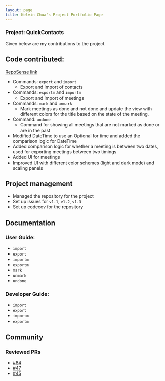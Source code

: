```yaml
---
layout: page
title: Kelvin Chua's Project Portfolio Page
---
```


### Project: QuickContacts

Given below are my contributions to the project.

## Code contributed:

[RepoSense link](https://nus-cs2103-ay2223s2.github.io/tp-dashboard/?search=&sort=groupTitle&sortWithin=title&timeframe=commit&mergegroup=&groupSelect=groupByRepos&breakdown=true&checkedFileTypes=docs~functional-code~test-code~other&since=2023-02-17&tabOpen=true&tabType=authorship&tabAuthor=chuakid&tabRepo=AY2223S2-CS2103T-T11-2%2Ftp%5Bmaster%5D&authorshipIsMergeGroup=false&authorshipFileTypes=docs~functional-code~test-code&authorshipIsBinaryFileTypeChecked=false&authorshipIsIgnoredFilesChecked=false)

* Commands: `export` and `import`
  * Export and Import of contacts
* Commands: `exportm` and `importm`
  * Export and Import of meetings
* Commands: `mark` and `unmark`
  * Mark meetings as done and not done and update the view with different colors for the title based on the state of
  the meeting.  
* Command: `undone`
  * Command for showing all meetings that are not marked as done or are in the past
* Modified DateTime to use an Optional for time and added the comparison logic for DateTime
* Added comparison logic for whether a meeting is between two dates, used for exporting meetings between two timings
* Added UI for meetings
* Improved UI with different color schemes (light and dark mode) and scaling panels

## Project management

* Managed the repository for the project
* Set up issues for `v1.1`, `v1.2`, `v1.3`
* Set up codecov for the repository

## Documentation

### User Guide:

* `import`
* `export`
* `importm`
* `exportm`
* `mark`
* `unmark`
* `undone`

### Developer Guide:

* `import`
* `export`
* `importm`
* `exportm`

## Community

### Reviewed PRs

* [#84](https://github.com/AY2223S2-CS2103T-T11-2/tp/pull/84)
* [#47](https://github.com/AY2223S2-CS2103T-T11-2/tp/pull/67)
* [#45](https://github.com/AY2223S2-CS2103T-T11-2/tp/pull/45)
